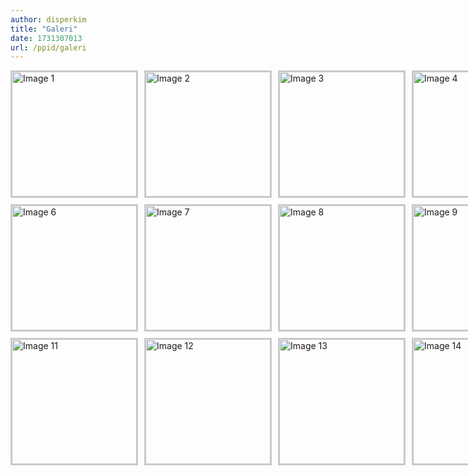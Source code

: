 ```yaml
---
author: disperkim
title: "Galeri"
date: 1731307013
url: /ppid/galeri
---
```


<!-- Grid gambar dengan 5 kolom per baris -->

<div style="display: grid; grid-template-columns: repeat(5, 1fr); gap: 10px; justify-items: center;"><img src="/images/835jv61Ctt2ppqJFxSYf.jpg" style="width: 200px; height: 200px; object-fit: cover; border: 2px solid #ccc; cursor: pointer;" alt="Image 1" onclick="document.getElementById('modalImage').src=this.src;document.getElementById('myModal').style.display='block'" /> <img src="/images/Y6oCqkUEp9lD3brYB5yK.jpg" style="width: 200px; height: 200px; object-fit: cover; border: 2px solid #ccc; cursor: pointer;" alt="Image 2" onclick="document.getElementById('modalImage').src=this.src;document.getElementById('myModal').style.display='block'" /> <img src="/images/BPxrEMWNDAyHfQlJ0B9u.jpeg" style="width: 200px; height: 200px; object-fit: cover; border: 2px solid #ccc; cursor: pointer;" alt="Image 3" onclick="document.getElementById('modalImage').src=this.src;document.getElementById('myModal').style.display='block'" /> <img src="/images/Nu3ZqPeMT3qRyzE4lNcD.jpeg" style="width: 200px; height: 200px; object-fit: cover; border: 2px solid #ccc; cursor: pointer;" alt="Image 4" onclick="document.getElementById('modalImage').src=this.src;document.getElementById('myModal').style.display='block'" /> <img src="/images/G5z3IWNaSWZPMIsjAxJ0.jpeg" style="width: 200px; height: 200px; object-fit: cover; border: 2px solid #ccc; cursor: pointer;" alt="Image 5" onclick="document.getElementById('modalImage').src=this.src;document.getElementById('myModal').style.display='block'" /> <img src="/images/0vtZHvm10DDu6iHVDC37.jpeg" style="width: 200px; height: 200px; object-fit: cover; border: 2px solid #ccc; cursor: pointer;" alt="Image 6" onclick="document.getElementById('modalImage').src=this.src;document.getElementById('myModal').style.display='block'" /> <img src="/images/Z8DDD2LHLMH7BKSA4SzZ.jpg" style="width: 200px; height: 200px; object-fit: cover; border: 2px solid #ccc; cursor: pointer;" alt="Image 7" onclick="document.getElementById('modalImage').src=this.src;document.getElementById('myModal').style.display='block'" /> <img src="/images/vUAywY4QFtqBBqflTUas.jpg" style="width: 200px; height: 200px; object-fit: cover; border: 2px solid #ccc; cursor: pointer;" alt="Image 8" onclick="document.getElementById('modalImage').src=this.src;document.getElementById('myModal').style.display='block'" /> <img src="/images/K3FzBxN09bzmrbAmXK9x.jpg" style="width: 200px; height: 200px; object-fit: cover; border: 2px solid #ccc; cursor: pointer;" alt="Image 9" onclick="document.getElementById('modalImage').src=this.src;document.getElementById('myModal').style.display='block'" /> <img src="/images/sQ9v0OhAnA8InDTF1EXi.jpg" style="width: 200px; height: 200px; object-fit: cover; border: 2px solid #ccc; cursor: pointer;" alt="Image 10" onclick="document.getElementById('modalImage').src=this.src;document.getElementById('myModal').style.display='block'" /> <img src="/images/kPTw8CKxIMVZjvxqM10V.jpg" style="width: 200px; height: 200px; object-fit: cover; border: 2px solid #ccc; cursor: pointer;" alt="Image 11" onclick="document.getElementById('modalImage').src=this.src;document.getElementById('myModal').style.display='block'" /> <img src="/images/EAPepcuPXshgjMoEolh3.jpg" style="width: 200px; height: 200px; object-fit: cover; border: 2px solid #ccc; cursor: pointer;" alt="Image 12" onclick="document.getElementById('modalImage').src=this.src;document.getElementById('myModal').style.display='block'" /> <img src="/images/L4lcKLzbeYGpeaZteutT.jpg" style="width: 200px; height: 200px; object-fit: cover; border: 2px solid #ccc; cursor: pointer;" alt="Image 13" onclick="document.getElementById('modalImage').src=this.src;document.getElementById('myModal').style.display='block'" /> <img src="/images/bZGH7JRVTZLYAtFEkUIF.jpg" style="width: 200px; height: 200px; object-fit: cover; border: 2px solid #ccc; cursor: pointer;" alt="Image 14" onclick="document.getElementById('modalImage').src=this.src;document.getElementById('myModal').style.display='block'" /> <img src="/images/mI17hfj6008OLdNzrYAx.jpg" style="width: 200px; height: 200px; object-fit: cover; border: 2px solid #ccc; cursor: pointer;" alt="Image 15" onclick="document.getElementById('modalImage').src=this.src;document.getElementById('myModal').style.display='block'" /></div>

<!-- Modal untuk menampilkan gambar yang diperbesar -->

<div id="myModal" style="display: none; position: fixed; z-index: 1000; left: 0; top: 0; width: 100%; height: 100%; overflow: auto; background-color: rgba(0,0,0,0.9);"><span style="position: absolute; top: 20px; right: 35px; color: white; font-size: 40px; font-weight: bold; cursor: pointer;" onclick="document.getElementById('myModal').style.display='none'">&times;</span> <img id="modalImage" style="margin: auto; display: block; width: 80%; max-width: 700px;" src="/images/Y6oCqkUEp9lD3brYB5yK.jpg" /></div>

